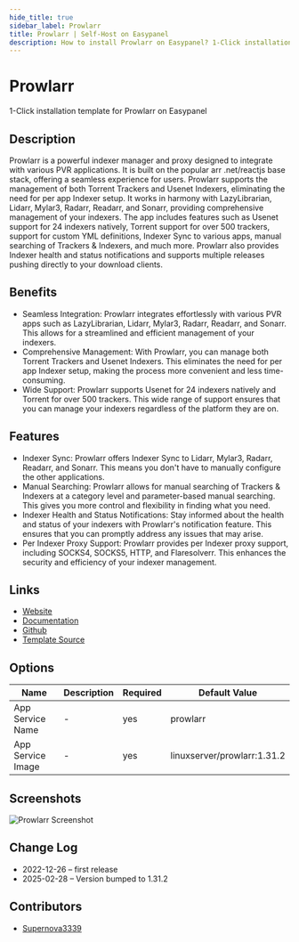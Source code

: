 ```yaml
---
hide_title: true
sidebar_label: Prowlarr
title: Prowlarr | Self-Host on Easypanel
description: How to install Prowlarr on Easypanel? 1-Click installation template for Prowlarr on Easypanel
---
```


<!-- generated -->

# Prowlarr

1-Click installation template for Prowlarr on Easypanel

## Description

Prowlarr is a powerful indexer manager and proxy designed to integrate with various PVR applications. It is built on the popular arr .net/reactjs base stack, offering a seamless experience for users. Prowlarr supports the management of both Torrent Trackers and Usenet Indexers, eliminating the need for per app Indexer setup. It works in harmony with LazyLibrarian, Lidarr, Mylar3, Radarr, Readarr, and Sonarr, providing comprehensive management of your indexers. The app includes features such as Usenet support for 24 indexers natively, Torrent support for over 500 trackers, support for custom YML definitions, Indexer Sync to various apps, manual searching of Trackers &amp; Indexers, and much more. Prowlarr also provides Indexer health and status notifications and supports multiple releases pushing directly to your download clients.

## Benefits

- Seamless Integration: Prowlarr integrates effortlessly with various PVR apps such as LazyLibrarian, Lidarr, Mylar3, Radarr, Readarr, and Sonarr. This allows for a streamlined and efficient management of your indexers.
- Comprehensive Management: With Prowlarr, you can manage both Torrent Trackers and Usenet Indexers. This eliminates the need for per app Indexer setup, making the process more convenient and less time-consuming.
- Wide Support: Prowlarr supports Usenet for 24 indexers natively and Torrent for over 500 trackers. This wide range of support ensures that you can manage your indexers regardless of the platform they are on.

## Features

- Indexer Sync: Prowlarr offers Indexer Sync to Lidarr, Mylar3, Radarr, Readarr, and Sonarr. This means you don't have to manually configure the other applications.
- Manual Searching: Prowlarr allows for manual searching of Trackers & Indexers at a category level and parameter-based manual searching. This gives you more control and flexibility in finding what you need.
- Indexer Health and Status Notifications: Stay informed about the health and status of your indexers with Prowlarr's notification feature. This ensures that you can promptly address any issues that may arise.
- Per Indexer Proxy Support: Prowlarr provides per Indexer proxy support, including SOCKS4, SOCKS5, HTTP, and Flaresolverr. This enhances the security and efficiency of your indexer management.

## Links

- [Website](https://prowlarr.com/)
- [Documentation](https://wiki.servarr.com/prowlarr)
- [Github](https://github.com/Prowlarr/Prowlarr/)
- [Template Source](https://github.com/easypanel-io/templates/tree/main/templates/prowlarr)

## Options

Name | Description | Required | Default Value
-|-|-|-
App Service Name | - | yes | prowlarr
App Service Image | - | yes | linuxserver/prowlarr:1.31.2

## Screenshots

![Prowlarr Screenshot](./assets/screenshot.png)

## Change Log

- 2022-12-26 – first release
- 2025-02-28 – Version bumped to 1.31.2

## Contributors

- [Supernova3339](https://github.com/Supernova3339)
